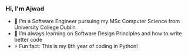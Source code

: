 ### Hi, I'm Ajwad

- 🔭 I’m a Software Engineer pursuing my MSc Computer Science from University College Dublin
- 🌱 I’m always learning on Software Design Principles and how to write better code
- ⚡ Fun fact: This is my 8th year of coding in Python!
